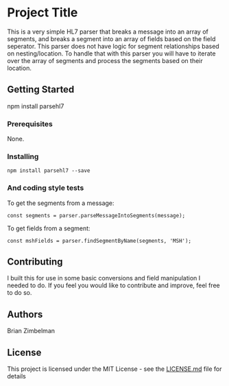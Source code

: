 # Project Title

This is a very simple HL7 parser that breaks a message into an array of segments, and breaks a segment into an array of fields
based on the field seperator. This parser does not have logic for segment relationships based on nesting/location. To handle that 
with this parser you will have to iterate over the array of segments and process the segments based on their location.

## Getting Started

npm install parsehl7

### Prerequisites

None.

### Installing

```
npm install parsehl7 --save
```

### And coding style tests

To get the segments from a message:

```
const segments = parser.parseMessageIntoSegments(message);
```
To get fields from a segment:

```
const mshFields = parser.findSegmentByName(segments, 'MSH');
```

## Contributing

I built this for use in some basic conversions and field manipulation I needed to do. If you feel you would like to contribute and improve, feel free to do so.

## Authors

Brian Zimbelman

## License

This project is licensed under the MIT License - see the [LICENSE.md](LICENSE.md) file for details

